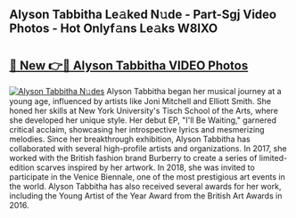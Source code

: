 ## Alyson Tabbitha Le𝚊ked N𝚞de - Part-Sgj Video Photos - Hot Onlyf𝚊ns Le𝚊ks W8IXO

# <h2><a href="http://ab67613.deff.icu/?id=Alyson+Tabbitha">🔗 New 👉🔴 Alyson Tabbitha VIDEO Photos</a></h2>

[![Alyson Tabbitha N𝚞des](https://i.imgur.com/rIISA9y.gif)](http://ab67613.deff.icu/?id=Alyson+Tabbitha)
Alyson Tabbitha began her musical journey at a young age, influenced by artists like Joni Mitchell and Elliott Smith. She honed her skills at New York University's Tisch School of the Arts, where she developed her unique style. Her debut EP, "I'll Be Waiting," garnered critical acclaim, showcasing her introspective lyrics and mesmerizing melodies. Since her breakthrough exhibition, Alyson Tabbitha has collaborated with several high-profile artists and organizations. In 2017, she worked with the British fashion brand Burberry to create a series of limited-edition scarves inspired by her artwork. In 2018, she was invited to participate in the Venice Biennale, one of the most prestigious art events in the world. Alyson Tabbitha has also received several awards for her work, including the Young Artist of the Year Award from the British Art Awards in 2016.
